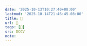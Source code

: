 ```yaml
---
date: '2025-10-13T10:27:40+08:00'
lastmod: '2025-10-14T21:46:45-08:00'
title: 􅔥
url: 􅔥
tags: [𩲢]
src: DCCV
note:
---
```

